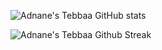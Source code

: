 ![Adnane's Tebbaa GitHub stats](https://github-readme-stats.vercel.app/api?username=tba-adnan&show_icons=true&theme=synthwave)

![Adnane's Tebbaa Github Streak](https://github-readme-streak-stats.herokuapp.com/?user=tba-adnan)


<a href="https://www.youtube.com/watch?v=dQw4w9WgXcQ"><img alt="" src="https://denvercoder1-activity-graph.herokuapp.com/graph/?username=tba-adnan&bg_color=1F222E&color=F8D866&line=F85D7F&point=FFFFFF&hide_border=true" /></a>
